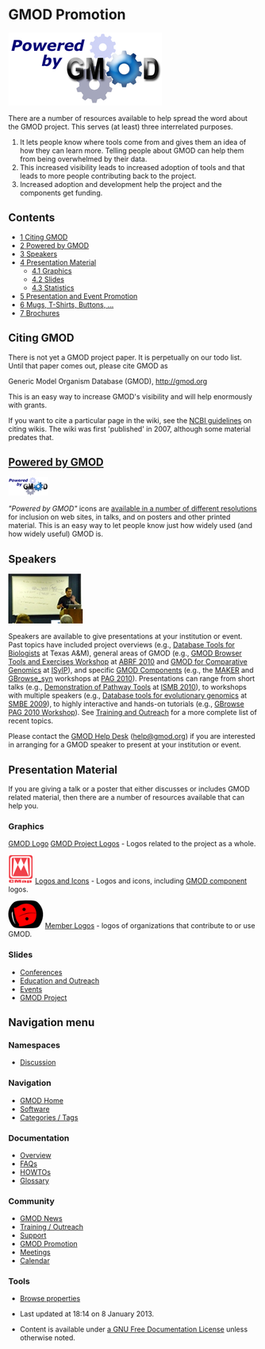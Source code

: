



<span id="top"></span>




# <span dir="auto">GMOD Promotion</span>










<img
src="https://raw.githubusercontent.com/GMOD/gmod.github.io/main/mediawiki/images/thumb/8/84/PoweredByGMOD.png/310px-PoweredByGMOD.png"
srcset="https://raw.githubusercontent.com/GMOD/gmod.github.io/main/mediawiki/images/thumb/8/84/PoweredByGMOD.png/465px-PoweredByGMOD.png 1.5x, https://raw.githubusercontent.com/GMOD/gmod.github.io/main/mediawiki/images/8/84/PoweredByGMOD.png 2x"
width="310" height="147" alt="Powered by GMOD" />


There are a number of resources available to help spread the word about
the GMOD project. This serves (at least) three interrelated purposes.

1.  It lets people know where tools come from and gives them an idea of
    how they can learn more. Telling people about GMOD can help them
    from being overwhelmed by their data.
2.  This increased visibility leads to increased adoption of tools and
    that leads to more people contributing back to the project.
3.  Increased adoption and development help the project and the
    components get funding.

  


## Contents



- [<span class="tocnumber">1</span> <span class="toctext">Citing
  GMOD</span>](#Citing_GMOD)
- [<span class="tocnumber">2</span> <span class="toctext">Powered by
  GMOD</span>](#Powered_by_GMOD)
- [<span class="tocnumber">3</span>
  <span class="toctext">Speakers</span>](#Speakers)
- [<span class="tocnumber">4</span> <span class="toctext">Presentation
  Material</span>](#Presentation_Material)
  - [<span class="tocnumber">4.1</span>
    <span class="toctext">Graphics</span>](#Graphics)
  - [<span class="tocnumber">4.2</span>
    <span class="toctext">Slides</span>](#Slides)
  - [<span class="tocnumber">4.3</span>
    <span class="toctext">Statistics</span>](#Statistics)
- [<span class="tocnumber">5</span> <span class="toctext">Presentation
  and Event Promotion</span>](#Presentation_and_Event_Promotion)
- [<span class="tocnumber">6</span> <span class="toctext">Mugs,
  T-Shirts, Buttons, ...</span>](#Mugs.2C_T-Shirts.2C_Buttons.2C_...)
- [<span class="tocnumber">7</span>
  <span class="toctext">Brochures</span>](#Brochures)



## <span id="Citing_GMOD" class="mw-headline">Citing GMOD</span>

There is not yet a GMOD project paper. It is perpetually on our todo
list. Until that paper comes out, please cite GMOD as

Generic Model Organism Database (GMOD),
<a href="http://gmod.org" class="external free"
rel="nofollow">http://gmod.org</a>

This is an easy way to increase GMOD's visibility and will help
enormously with grants.

If you want to cite a particular page in the wiki, see the <a
href="http://www.ncbi.nlm.nih.gov/bookshelf/br.fcgi?book=citmed&amp;part=A61024#A61262#A61262"
class="external text" rel="nofollow">NCBI guidelines</a> on citing
wikis. The wiki was first 'published' in 2007, although some material
predates that.

## <span id="Powered_by_GMOD" class="mw-headline">[Powered by GMOD](Powered_by_GMOD "Powered by GMOD")</span>



[<img src="https://raw.githubusercontent.com/GMOD/gmod.github.io/main/mediawiki/images/e/e3/PoweredByGMOD80.png" width="80"
height="38" alt="Powered by GMOD" />](Powered_by_GMOD "Powered by GMOD")



*"Powered by GMOD"* icons are [available in a number of different
resolutions](Powered_by_GMOD "Powered by GMOD") for inclusion on web
sites, in talks, and on posters and other printed material. This is an
easy way to let people know just how widely used (and how widely useful)
GMOD is.

## <span id="Speakers" class="mw-headline">Speakers</span>



[<img src="https://raw.githubusercontent.com/GMOD/gmod.github.io/main/mediawiki/images/3/38/MitchSpeaking2009.jpg" width="150"
height="100" alt="Mitch speaking" />](Training_and_Outreach "Mitch speaking")



Speakers are available to give presentations at your institution or
event. Past topics have included project overviews (e.g., [Database
Tools for
Biologists](File:GMODTAMUWorkshop.pdf "File:GMODTAMUWorkshop.pdf") at
Texas A&M), general areas of GMOD (e.g., [GMOD Browser Tools and
Exercises Workshop](ABRF2010_Workshop "ABRF2010 Workshop") at
<a href="http://www.abrf2010.org/" class="external text"
rel="nofollow">ABRF 2010</a> and [GMOD for Comparative
Genomics](File:ISyIPGMODforComparativeGenomics.pdf "File:ISyIPGMODforComparativeGenomics.pdf")
at <a href="https://colloque.inra.fr/isyip" class="external text"
rel="nofollow">ISyIP</a>), and specific [GMOD
Components](GMOD_Components "GMOD Components") (e.g., the
[MAKER](MAKER_PAG_2010_Workshop "MAKER PAG 2010 Workshop") and
[GBrowse_syn](GBrowse_syn_PAG_2010_Workshop "GBrowse syn PAG 2010 Workshop")
workshops at [PAG 2010](PAG_2010 "PAG 2010")). Presentations can range
from short talks (e.g., [Demonstration of Pathway
Tools](File:PathwayToolsTalkISMB2010.pdf "File:PathwayToolsTalkISMB2010.pdf")
at [ISMB 2010](ISMB_2010 "ISMB 2010")), to workshops with multiple
speakers (e.g., <a
href="http://ccg.biology.uiowa.edu/smbe/symposia.php?action=view&amp;sym_ID=27"
class="external text" rel="nofollow">Database tools for evolutionary
genomics</a> at <a href="http://ccg.biology.uiowa.edu/smbe/index.php"
class="external text" rel="nofollow">SMBE 2009</a>), to highly
interactive and hands-on tutorials (e.g., [GBrowse PAG 2010
Workshop](GBrowse_PAG_2010_Workshop "GBrowse PAG 2010 Workshop")). See
[Training and
Outreach](Training_and_Outreach#Workshops.2C_Presentations_and_Posters "Training and Outreach")
for a more complete list of recent topics.

Please contact the [GMOD Help Desk](GMOD_Help_Desk "GMOD Help Desk")
(<a href="mailto:help@gmod.org" class="external text"
rel="nofollow">help@gmod.org</a>) if you are interested in arranging for
a GMOD speaker to present at your institution or event.

## <span id="Presentation_Material" class="mw-headline">Presentation Material</span>

If you are giving a talk or a poster that either discusses or includes
GMOD related material, then there are a number of resources available
that can help you.

### <span id="Graphics" class="mw-headline">Graphics</span>

<a
href="http://gmod.org/mediawiki/index.php?title=Special:Upload&amp;wpDestFile=GMOD-three-cogs-200.png"
class="new" title="File:GMOD-three-cogs-200.png">GMOD Logo</a> [GMOD
Project
Logos](Category%3AGMOD_Project_Logos "Category%3AGMOD Project Logos") -
Logos related to the project as a whole.

[<img src="https://raw.githubusercontent.com/GMOD/gmod.github.io/main/mediawiki/images/thumb/3/33/CMapLogo.png/50px-CMapLogo.png"
srcset="https://raw.githubusercontent.com/GMOD/gmod.github.io/main/mediawiki/images/thumb/3/33/CMapLogo.png/75px-CMapLogo.png 1.5x, https://raw.githubusercontent.com/GMOD/gmod.github.io/main/mediawiki/images/thumb/3/33/CMapLogo.png/100px-CMapLogo.png 2x"
width="50" height="58" alt="Component Logos" />](Category%3ALogos_and_Icons "Component Logos")
[Logos and Icons](Category%3ALogos_and_Icons "Category%3ALogos and Icons") -
Logos and icons, including [GMOD
component](GMOD_Components "GMOD Components") logos.

[<img
src="https://raw.githubusercontent.com/GMOD/gmod.github.io/main/mediawiki/images/thumb/9/9b/InsectaCentralLogo.png/70px-InsectaCentralLogo.png"
srcset="https://raw.githubusercontent.com/GMOD/gmod.github.io/main/mediawiki/images/9/9b/InsectaCentralLogo.png 1.5x, https://raw.githubusercontent.com/GMOD/gmod.github.io/main/mediawiki/images/9/9b/InsectaCentralLogo.png 2x"
width="70" height="56" alt="Member Logos" />](Category%3AMember_Logos "Member Logos")
[Member Logos](Category%3AMember_Logos "Category%3AMember Logos") - logos of
organizations that contribute to or use GMOD.

### <span id="Slides" class="mw-headline">Slides</span>


- [Conferences](Category%3AConferences "Category%3AConferences")
- [Education and
  Outreach](Category%3AEducation_and_Outreach "Category%3AEducation and Outreach")
- [Events](Category%3AEvents "Category%3AEvents")
- [GMOD Project](Category%3AGMOD_Project "Category%3AGMOD Project")






## Navigation menu



### Namespaces


- <span id="ca-talk"><a href="Talk%3AGMOD_Promotion" accesskey="t"
  title="Discussion about the content page [t]">Discussion</a></span>





### Navigation



- <span id="n-GMOD-Home">[GMOD Home](Main_Page)</span>
- <span id="n-Software">[Software](GMOD_Components)</span>
- <span id="n-Categories-.2F-Tags">[Categories /
  Tags](Categories)</span>




### Documentation



- <span id="n-Overview">[Overview](Overview)</span>
- <span id="n-FAQs">[FAQs](Category%3AFAQ)</span>
- <span id="n-HOWTOs">[HOWTOs](Category%3AHOWTO)</span>
- <span id="n-Glossary">[Glossary](Glossary)</span>




### Community



- <span id="n-GMOD-News">[GMOD News](GMOD_News)</span>
- <span id="n-Training-.2F-Outreach">[Training /
  Outreach](Training_and_Outreach)</span>
- <span id="n-Support">[Support](Support)</span>
- <span id="n-GMOD-Promotion">[GMOD Promotion](GMOD_Promotion)</span>
- <span id="n-Meetings">[Meetings](Meetings)</span>
- <span id="n-Calendar">[Calendar](Calendar)</span>




### Tools

- <span id="t-smwbrowselink"><a href="Special%253ABrowse/GMOD_Promotion" rel="smw-browse">Browse
  properties</a></span>



- <span id="footer-info-lastmod">Last updated at 18:14 on 8 January
  2013.</span>
<!-- - <span id="footer-info-viewcount">422,729 page views.</span> -->
- <span id="footer-info-copyright">Content is available under
  <a href="http://www.gnu.org/licenses/fdl-1.3.html" class="external"
  rel="nofollow">a GNU Free Documentation License</a> unless otherwise
  noted.</span>

<!-- -->



<!-- -->




